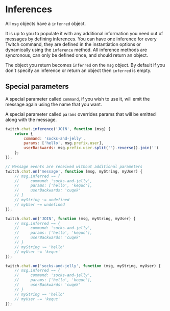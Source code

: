 # Inferences

All `msg` objects have a `inferred` object.

It is up to you to populate it with any additional information you need out of messages by defining inferences. You can have one inference for every Twitch command, they are defined in the instantiation options or dynamically using the `inference` method. All inference methods are syncronous, can only be defined once, and should return an object.

The object you return becomes `inferred` on the `msg` object. By default if you don't specify an inference or return an object then `inferred` is empty.

## Special parameters

A special parameter called `command`, if you wish to use it, will emit the message again using the name that you want.

A special parameter called `params` overrides params that will be emitted along with the message.

```javascript
twitch.chat.inference('JOIN', function (msg) {
    return {
        command: 'socks-and-jelly',
        params: ['hello', msg.prefix.user],
        userBackwards: msg.prefix.user.split('').reverse().join('')
    };
});

// Message events are received without additional parameters
twitch.chat.on('message', function (msg, myString, myUser) {
    // msg.inferred ~= {
    //     command: 'socks-and-jelly',
    //     params: ['hello', 'kequc'],
    //     userBackwards: 'cuqek'
    // }
    // myString ~= undefined
    // myUser ~= undefined
});

twitch.chat.on('JOIN', function (msg, myString, myUser) {
    // msg.inferred ~= {
    //     command: 'socks-and-jelly',
    //     params: ['hello', 'kequc'],
    //     userBackwards: 'cuqek'
    // }
    // myString ~= 'hello'
    // myUser ~= 'kequc'
});

twitch.chat.on('socks-and-jelly', function (msg, myString, myUser) {
    // msg.inferred ~= {
    //     command: 'socks-and-jelly',
    //     params: ['hello', 'kequc'],
    //     userBackwards: 'cuqek'
    // }
    // myString ~= 'hello'
    // myUser ~= 'kequc'
});
```
